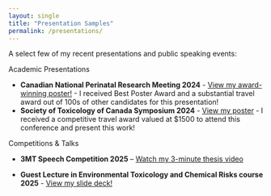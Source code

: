 ```yaml
---
layout: single
title: "Presentation Samples"
permalink: /presentations/
---
```


A select few of my recent presentations and public speaking events:

Academic Presentations
- **Canadian National Perinatal Research Meeting 2024** - [View my award-winning poster!](https://logangermain.github.io/assets/CAMCCOL%20Poster.pdf)
      - I received Best Poster Award and a substantial travel award out of 100s of other candidates for this presentation!
- **Society of Toxicology of Canada Symposium 2024** - [View my poster](https://logangermain.github.io/assets/STC_Poster.pdf) - I received a competitive travel award valued at $1500 to attend this conference and present this work!

  

Competitions & Talks
- **3MT Speech Competition 2025** – [Watch my 3-minute thesis video](https://drive.google.com/file/d/1PKzyLPm5T303KwgAAEdDGKDBLQ7LGogW/view?usp=sharing)

- **Guest Lecture in Environmental Toxicology and Chemical Risks course 2025** - [View my slide deck!](https://logangermain.github.io/assets/ENSC201%20Presentation.pptx)


